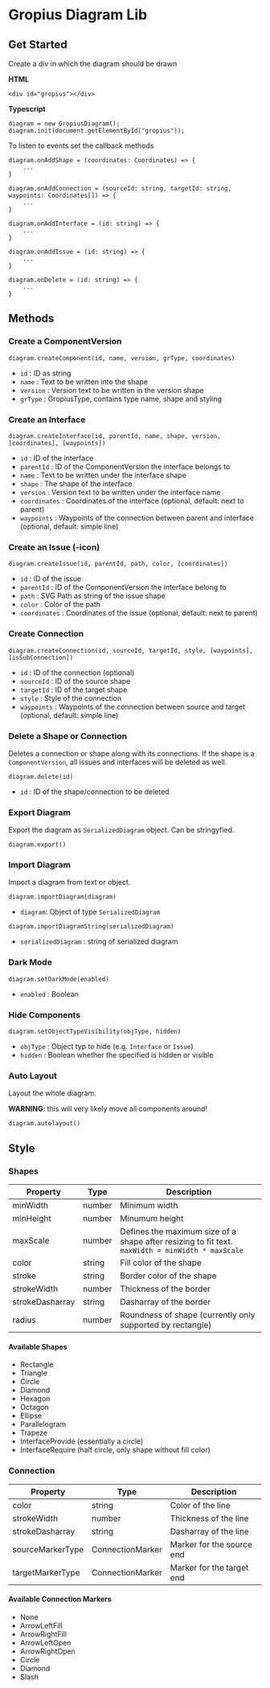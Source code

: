# Gropius Diagram Lib

## Get Started


Create a div in which the diagram should be drawn

**HTML**
```
<div id="gropius"></div>
```


**Typescript**
```
diagram = new GropiusDiagram();
diagram.init(document.getElementById("gropius"));
```

To listen to events set the callback methods

```
diagram.onAddShape = (coordinates: Coordinates) => {
    ...
}

diagram.onAddConnection = (sourceId: string, targetId: string, waypoints: Coordinates[]) => {
    ...
}

diagram.onAddInterface = (id: string) => {
    ...
}

diagram.onAddIssue = (id: string) => {
    ...
}

diagram.onDelete = (id: string) => {
    ...
}

```


## Methods

### Create a ComponentVersion

`diagram.createComponent(id, name, version, grType, coordinates)`

- `id` : ID as string
- `name` : Text to be written into the shape
- `version` : Version text to be written in the version shape
- `grType` : GropiusType, contains type name, shape and styling

### Create an Interface

`diagram.createInterface(id, parentId, name, shape, version, [coordinates], [waypoints])`

- `id` : ID of the interface
- `parentId` : ID of the ComponentVersion the interface belongs to
- `name` : Text to be written under the interface shape
- `shape` : The shape of the interface
- `version` : Version text to be written under the interface name
- `coordinates` : Coordinates of the interface (optional, default: next to parent)
- `waypoints` : Waypoints of the connection between parent and interface (optional, default: simple line)

### Create an Issue (-icon)

`diagram.createIssue(id, parentId, path, color, [coordinates])`

- `id` : ID of the issue
- `parentId` : ID of the ComponentVersion the interface belong to
- `path` : SVG Path as string of the issue shape
- `color` : Color of the path
- `coordinates` : Coordinates of the issue (optional, default: next to parent)

### Create Connection

`diagram.createConnection(id, sourceId, targetId, style, [waypoints], [isSubConnection])`

- `id` : ID of the connection (optional)
- `sourceId` : ID of the source shape
- `targetId` : ID of the target shape
- `style` : Style of the connection
- `waypoints` : Waypoints of the connection between source and target (optional, default: simple line)

### Delete a Shape or Connection

Deletes a connection or shape along with its connections. If the shape is a `ComponentVersion`, all issues and interfaces will be deleted as well.

`diagram.delete(id)`

- `id` : ID of the shape/connection to be deleted

### Export Diagram

Export the diagram as `SerializedDiagram` object. Can be stringyfied.

`diagram.export()`

### Import Diagram

Import a diagram from text or object.

`diagram.importDiagram(diagram)`

- `diagram`: Object of type `SerializedDiagram`

`diagram.importDiagramString(serializedDiagram)`

- `serializedDiagram` : string of serialized diagram

### Dark Mode

`diagram.setDarkMode(enabled)`

- `enabled` : Boolean

### Hide Components

`diagram.setObjectTypeVisibility(objType, hidden)`

- `objType` : Object typ to hide (e.g. `Interface` or `Issue`)
- `hidden` : Boolean whether the specified is hidden or visible

### Auto Layout

Layout the whole diagram. 

**WARNING**: this will very likely move all components around!

`diagram.autolayout()`


## Style

### Shapes

| Property | Type | Description |
| --- | --- | --- |
| minWidth | number | Minimum width |
| minHeight | number | Minumum height |
| maxScale | number | Defines the maximum size of a shape after resizing to fit text. `maxWidth = minWidth * maxScale` |
| color | string | Fill color of the shape |
| stroke | string | Border color of the shape |
| strokeWidth | number | Thickness of the border |
| strokeDasharray | string | Dasharray of the border |
| radius | number | Roundness of shape (currently only supported by rectangle) |

#### Available Shapes

- Rectangle
- Triangle
- Circle
- Diamond
- Hexagon
- Octagon
- Ellipse
- Parallelogram
- Trapeze
- InterfaceProvide (essentially a circle)
- InterfaceRequire (half circle, only shape without fill color)

### Connection 

| Property | Type | Description |
| --- | --- | --- |
| color | string | Color of the line |
| strokeWidth | number | Thickness of the line |
| strokeDasharray | string | Dasharray of the line |
| sourceMarkerType | ConnectionMarker | Marker for the source end |
| targetMarkerType | ConnectionMarker | Marker for the target end |

#### Available Connection Markers

- None
- ArrowLeftFill
- ArrowRightFill
- ArrowLeftOpen
- ArrowRightOpen
- Circle
- Diamond
- Slash